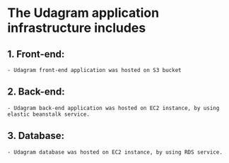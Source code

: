# The Udagram application infrastructure includes

## 1. Front-end:
    - Udagram front-end application was hosted on S3 bucket
## 2. Back-end:
    - Udagram back-end application was hosted on EC2 instance, by using elastic beanstalk service.
## 3. Database:
    - Udagram database was hosted on EC2 instance, by using RDS service.